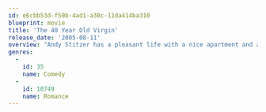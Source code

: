 ```yaml
---
id: e6cbb53d-f50b-4ad1-a30c-11da414ba310
blueprint: movie
title: 'The 40 Year Old Virgin'
release_date: '2005-08-11'
overview: "Andy Stitzer has a pleasant life with a nice apartment and a job stamping invoices at an electronics store. But at age 40, there's one thing Andy hasn't done, and it's really bothering his sex-obsessed male co-workers: Andy is still a virgin. Determined to help Andy get laid, the guys make it their mission to de-virginize him. But it all seems hopeless until Andy meets small business owner Trish, a single mom."
genres:
  -
    id: 35
    name: Comedy
  -
    id: 10749
    name: Romance
---
```

